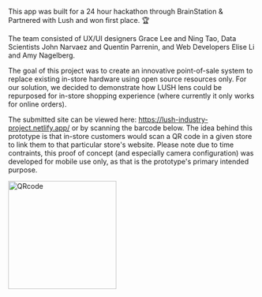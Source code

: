 This app was built for a 24 hour hackathon through BrainStation & Partnered with Lush and won first place. 🏆

The team consisted of UX/UI designers Grace Lee and Ning Tao, Data Scientists John Narvaez and Quentin Parrenin, and Web Developers Elise Li and Amy Nagelberg. 

The goal of this project was to create an innovative point-of-sale system to replace existing in-store hardware using open source resources only. For our solution, we decided to demonstrate how LUSH lens could be repurposed for in-store shopping experience (where currently it only works for online orders). 

The submitted site can be viewed here: https://lush-industry-project.netlify.app/ or by scanning the barcode below. The idea behind this prototype is that in-store customers would scan a QR code in a given store to link them to that particular store's website. Please note due to time contraints, this proof of concept (and especially camera configuration) was developed for mobile use only, as that is the prototype's primary intended purpose. 

<img width="219" alt="QRcode" src="https://github.com/anagelberg/lush-industry-project/assets/62032317/3fbff5e2-112b-4681-ae58-9f8c77c596e6">
